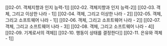 [[02-01. 객체지향과 인지 능력-1]]
[[02-02. 객체지향과 인지 능력-2]]
[[02-03. 객체, 그리고 이상한 나라 - 1]]
[[02-04. 객체, 그리고 이상한 나라 - 2]]
[[02-05. 객체, 그리고 소프트웨어 나라 - 1]]
[[02-06. 객체, 그리고 소프트웨어 나라 - 2]]
[[02-07. 객체, 그리고 소프트웨어 나라 - 3]]
[[02-08. 객체, 그리고 소프트웨어 나라 - 4]]
[[02-09. 기계로서의 객체]]
[[02-10. 행동이 상태를 결정한다]]
[[02-11. 은유와 객체 - 1]]